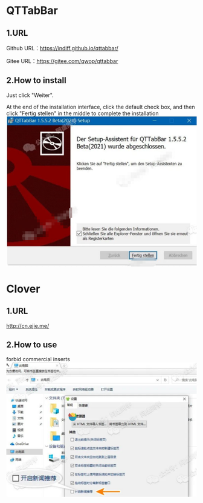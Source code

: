 # QTTabBar

## 1.URL
Github URL：https://indiff.github.io/qttabbar/

Gitee URL：https://gitee.com/qwop/qttabbar

## 2.How to install
Just click "Weiter". 

At the end of the installation interface, click the default check box, and then click "Fertig stellen" in the middle to complete the installation
![img.png](img.png)






# Clover

## 1.URL
http://cn.ejie.me/

## 2.How to use
forbid commercial inserts
![img_1.png](img_1.png)